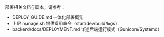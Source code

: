 部署相关文档与脚本，请参考：

- DEPLOY_GUIDE.md 一体化部署概览
- 上层 manage.sh 提供常用命令（start/dev/build/logs）
- backend/docs/DEPLOYMENT.md 详述后端运行模式（Gunicorn/Systemd）

